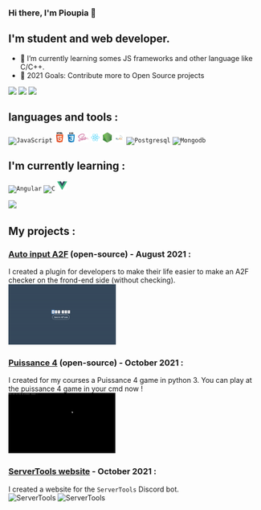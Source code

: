 ### Hi there, I'm Pioupia 👋

## I'm student and web developer.

- 🌱 I’m currently learning somes JS frameworks and other language like C/C++.
- 🥅 2021 Goals: Contribute more to Open Source projects

![](https://img.shields.io/github/stars/pioupia?style=for-the-badge) ![](https://img.shields.io/github/followers/pioupia?color=%23fd0&style=for-the-badge) ![](https://visitor-badge-reloaded.herokuapp.com/badge?page_id=pioupia&style=for-the-badge&color=f00)

**languages and tools :**
---
<code><img height="20" alt="JavaScript" src="https://upload.wikimedia.org/wikipedia/commons/thumb/9/99/Unofficial_JavaScript_logo_2.svg/1200px-Unofficial_JavaScript_logo_2.svg.png"></code>
<code><img height="20" alt="HTML" src="https://raw.githubusercontent.com/github/explore/80688e429a7d4ef2fca1e82350fe8e3517d3494d/topics/html/html.png"></code>
<code><img height="20" alt="CSS" src="https://raw.githubusercontent.com/github/explore/80688e429a7d4ef2fca1e82350fe8e3517d3494d/topics/css/css.png"></code>
<code><img height="20" alt="SASS" src="https://raw.githubusercontent.com/github/explore/80688e429a7d4ef2fca1e82350fe8e3517d3494d/topics/sass/sass.png"></code>
<code><img height="20" alt="React" src="https://raw.githubusercontent.com/github/explore/80688e429a7d4ef2fca1e82350fe8e3517d3494d/topics/react/react.png"></code>
<code><img height="20" alt="Node.js" src="https://raw.githubusercontent.com/github/explore/80688e429a7d4ef2fca1e82350fe8e3517d3494d/topics/nodejs/nodejs.png"></code>
<code><img height="20" alt="MySQL" src="https://raw.githubusercontent.com/github/explore/80688e429a7d4ef2fca1e82350fe8e3517d3494d/topics/mysql/mysql.png"></code>
<code><img height="20" alt="Postgresql" src="https://s3.amazonaws.com/media-p.slid.es/uploads/michogar/images/137565/PostgreSQL_Logo.png"></code>
<code><img height="20" alt="Mongodb" src="https://clipartart.com/images/mongodb-logo-clipart-1.png"></code>

**I'm currently learning :**
---
<code><img height="20" alt="Angular" src="https://1.bp.blogspot.com/-MwJI22_Ek_0/XJQEjL9WGjI/AAAAAAAAJSs/Kd9WAGTItDoTRoaIFLE8qwOrj3STIMbfQCK4BGAYYCw/s640/logo%2Bangular%2Bicon.png"></code>
<code><img height="20" alt="C" src="http://pngimg.com/uploads/letter_c/letter_c_PNG22.png"></code>
<code><img height="20" alt="Vue" src="https://raw.githubusercontent.com/github/explore/80688e429a7d4ef2fca1e82350fe8e3517d3494d/topics/vue/vue.png"></code>

![](https://github-readme-stats.vercel.app/api?username=pioupia&show_icons=true&theme=synthwave)

**My projects :**
---

### [Auto input A2F](https://github.com/pioupia/auto-input-a2f) (open-source) - August 2021 :
I created a plugin for developers to make their life easier to make an A2F checker on the frond-end side (without checking).
<br>
<img height="120" alt="Auto input a2f" title="Auto Input A2F" src="https://raw.githubusercontent.com/pioupia/auto-input-a2f/main/assets/autoinputa2f.gif">


### [Puissance 4](https://github.com/pioupia/puissance4.py) (open-source) - October 2021 :
I created for my courses a Puissance 4 game in python 3. You can play at the puissance 4 game in your cmd now !
<br>
<img height="120" alt="Puissance 4" title="Puissance 4" src="https://raw.githubusercontent.com/pioupia/pioupia/master/img/gif_python.gif">

### [ServerTools website](https://servertools-bot.xyz) - October 2021 :
I created a website for the `ServerTools` Discord bot.
<br>
<img height="120" alt="ServerTools" title="ServerTools" src="https://raw.githubusercontent.com/pioupia/pioupia/master/img/servertools_1.gif">
<img height="120" alt="ServerTools" title="ServerTools" src="https://raw.githubusercontent.com/pioupia/pioupia/master/img/servertools_2.gif">

